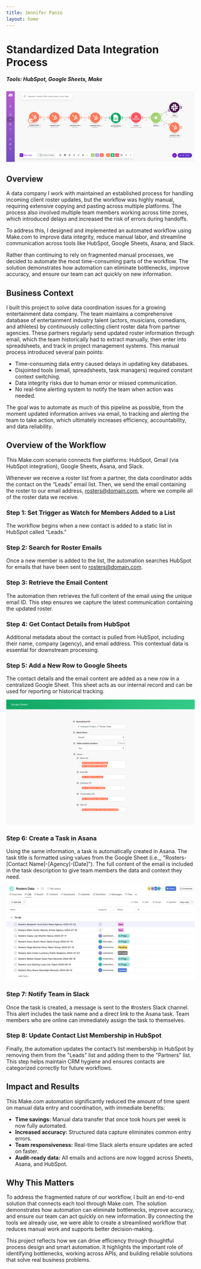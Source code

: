 ```yaml
---
title: Jennifer Panzo
layout: home
---
```


# Standardized Data Integration Process

##### _Tools: HubSpot, Google Sheets, Make_

![Data Integration in Make](images/make-hs-2.png)

## **Overview**

A data company I work with maintained an established process for handling incoming client roster updates, but the workflow was highly manual, requiring extensive copying and pasting across multiple platforms. The process also involved multiple team members working across time zones, which introduced delays and increased the risk of errors during handoffs.

To address this, I designed and implemented an automated workflow using Make.com to improve data integrity, reduce manual labor, and streamline communication across tools like HubSpot, Google Sheets, Asana, and Slack.

Rather than continuing to rely on fragmented manual processes, we decided to automate the most time-consuming parts of the workflow. The solution demonstrates how automation can eliminate bottlenecks, improve accuracy, and ensure our team can act quickly on new information.

## **Business Context**

I built this project to solve data coordination issues for a growing entertainment data company. The team maintains a comprehensive database of entertainment industry talent (actors, musicians, comedians, and athletes) by continuously collecting client roster data from partner agencies. These partners regularly send updated roster information through email, which the team historically had to extract manually, then enter into spreadsheets, and track in project management systems.
This manual process introduced several pain points:

* Time-consuming data entry caused delays in updating key databases.
* Disjointed tools (email, spreadsheets, task managers) required constant context switching.
* Data integrity risks due to human error or missed communication.
* No real-time alerting system to notify the team when action was needed.

The goal was to automate as much of this pipeline as possible, from the moment updated information arrives via email, to tracking and alerting the team to take action, which ultimately increases efficiency, accountability, and data reliability.

## **Overview of the Workflow**

This Make.com scenario connects five platforms: HubSpot, Gmail (via HubSpot integration), Google Sheets, Asana, and Slack. 

Whenever we receive a roster list from a partner, the data coordinator adds the contact on the “Leads” email list. Then, we send the email containing the roster to our email address, rosters@domain.com, where we compile all of the roster data we receive.


### Step 1: Set Trigger as Watch for Members Added to a List

The workflow begins when a new contact is added to a static list in HubSpot called "Leads."


### Step 2: Search for Roster Emails

Once a new member is added to the list, the automation searches HubSpot for emails that have been sent to rosters@domain.com.


### Step 3: Retrieve the Email Content

The automation then retrieves the full content of the email using the unique email ID. This step ensures we capture the latest communication containing the updated roster.


### Step 4: Get Contact Details from HubSpot

Additional metadata about the contact is pulled from HubSpot, including their name, company (agency), and email address. This contextual data is essential for downstream processing.


### Step 5: Add a New Row to Google Sheets

The contact details and the email content are added as a new row in a centralized Google Sheet. This sheet acts as our internal record and can be used for reporting or historical tracking.

![Add Row to Google Sheets](images/google-sheets.png)

### Step 6: Create a Task in Asana

Using the same information, a task is automatically created in Asana. The task title is formatted using values from the Google Sheet (i.e.,, "Rosters-[Contact Name]-[Agency]-[Date]"). The full content of the email is included in the task description to give team members the data and context they need.

![Create Asana Task](images/asana.png)

### Step 7: Notify Team in Slack

Once the task is created, a message is sent to the #rosters Slack channel. This alert includes the task name and a direct link to the Asana task. Team members who are online can immediately assign the task to themselves.


### Step 8: Update Contact List Membership in HubSpot

Finally, the automation updates the contact’s list membership in HubSpot by removing them from the "Leads" list and adding them to the "Partners" list. This step helps maintain CRM hygiene and ensures contacts are categorized correctly for future workflows.


## **Impact and Results**
This Make.com automation significantly reduced the amount of time spent on manual data entry and coordination, with immediate benefits:

* **Time savings:** Manual data transfer that once took hours per week is now fully automated.
* **Increased accuracy:** Structured data capture eliminates common entry errors.
* **Team responsiveness:** Real-time Slack alerts ensure updates are acted on faster.
* **Audit-ready data:** All emails and actions are now logged across Sheets, Asana, and HubSpot.

## **Why This Matters**

To address the fragmented nature of our workflow, I built an end-to-end solution that connects each tool through Make.com. The solution demonstrates how automation can eliminate bottlenecks, improve accuracy, and ensure our team can act quickly on new information. By connecting the tools we already use, we were able to create a streamlined workflow that reduces manual work and supports better decision-making.

This project reflects how we can drive efficiency through thoughtful process design and smart automation. It highlights the important role of identifying bottlenecks, working across APIs, and building reliable solutions that solve real business problems.
